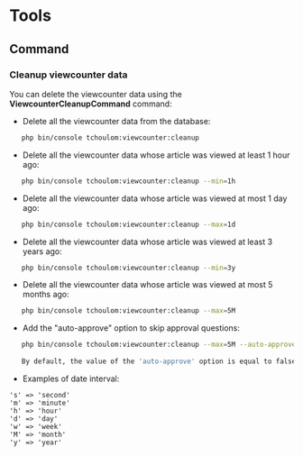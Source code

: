 # Tools

## Command

### Cleanup viewcounter data

You can delete the viewcounter data using the **ViewcounterCleanupCommand** command:

- Delete all the viewcounter data from the database:

```bash
   php bin/console tchoulom:viewcounter:cleanup
```

- Delete all the viewcounter data whose article was viewed at least 1 hour ago:

```bash
   php bin/console tchoulom:viewcounter:cleanup --min=1h
```

- Delete all the viewcounter data whose article was viewed at most 1 day ago:

```bash
   php bin/console tchoulom:viewcounter:cleanup --max=1d
```

- Delete all the viewcounter data whose article was viewed at least 3 years ago:

```bash
   php bin/console tchoulom:viewcounter:cleanup --min=3y
```

- Delete all the viewcounter data whose article was viewed at most 5 months ago:

```bash
   php bin/console tchoulom:viewcounter:cleanup --max=5M
```

- Add the "auto-approve" option to skip approval questions:

```bash
   php bin/console tchoulom:viewcounter:cleanup --max=5M --auto-approve=true
   
   By default, the value of the 'auto-approve' option is equal to false.
```

- Examples of date interval:

```text
's' => 'second'
'm' => 'minute'
'h' => 'hour'
'd' => 'day'
'w' => 'week'
'M' => 'month'
'y' => 'year'
```
